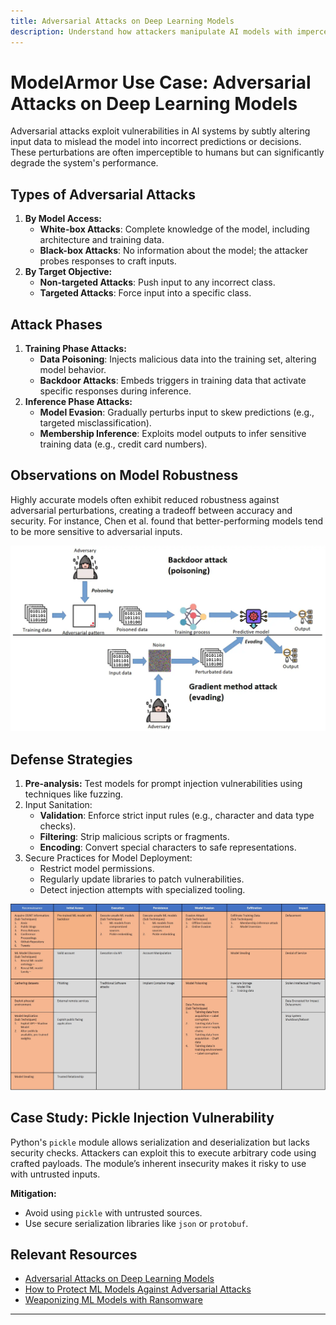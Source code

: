 ```yaml
---
title: Adversarial Attacks on Deep Learning Models
description: Understand how attackers manipulate AI models with imperceptible input changes to cause incorrect predictions and security risks.
---
```


# **ModelArmor Use Case: Adversarial Attacks on Deep Learning Models**

Adversarial attacks exploit vulnerabilities in AI systems by subtly altering input data to mislead the model into incorrect predictions or decisions. These perturbations are often imperceptible to humans but can significantly degrade the system's performance.

## **Types of Adversarial Attacks**

1. **By Model Access:**
      - **White-box Attacks**: Complete knowledge of the model, including architecture and training data.
      - **Black-box Attacks**: No information about the model; the attacker probes responses to craft inputs.
2. **By Target Objective:**
      - **Non-targeted Attacks**: Push input to any incorrect class.
      - **Targeted Attacks**: Force input into a specific class.

## **Attack Phases**

1. **Training Phase Attacks:**
      - **Data Poisoning**: Injects malicious data into the training set, altering model behavior.
      - **Backdoor Attacks**: Embeds triggers in training data that activate specific responses during inference.
2. **Inference Phase Attacks:**
      - **Model Evasion**: Gradually perturbs input to skew predictions (e.g., targeted misclassification).
      - **Membership Inference**: Exploits model outputs to infer sensitive training data (e.g., credit card numbers).

## **Observations on Model Robustness**

Highly accurate models often exhibit reduced robustness against adversarial perturbations, creating a tradeoff between accuracy and security. For instance, Chen et al. found that better-performing models tend to be more sensitive to adversarial inputs.

![Adversarial Model Performance](./images/modelarmor/1.png)

## **Defense Strategies**

1. **Pre-analysis:** Test models for prompt injection vulnerabilities using techniques like fuzzing.
2. Input Sanitation:
      - **Validation**: Enforce strict input rules (e.g., character and data type checks).
      - **Filtering**: Strip malicious scripts or fragments.
      - **Encoding**: Convert special characters to safe representations.
3. Secure Practices for Model Deployment:
      - Restrict model permissions.
      - Regularly update libraries to patch vulnerabilities.
      - Detect injection attempts with specialized tooling.

![Defense Strategies](./images/modelarmor/2.png)

## **Case Study: Pickle Injection Vulnerability**

Python's `pickle` module allows serialization and deserialization but lacks security checks. Attackers can exploit this to execute arbitrary code using crafted payloads. The module’s inherent insecurity makes it risky to use with untrusted inputs.

**Mitigation:**

- Avoid using `pickle` with untrusted sources.
- Use secure serialization libraries like `json` or `protobuf`.

## **Relevant Resources**

- [Adversarial Attacks on Deep Learning Models](https://arxiv.org/pdf/2308.14367)
- [How to Protect ML Models Against Adversarial Attacks](https://arxiv.org/pdf/2308.14367)
- [Weaponizing ML Models with Ransomware](https://arxiv.org/pdf/2308.14367)

---
